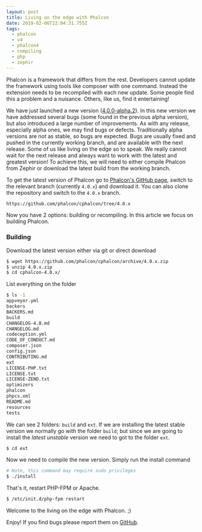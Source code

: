 ```yaml
---
layout: post
title: Living on the edge with Phalcon
date: 2019-02-06T22:04:31.755Z
tags:
  - phalcon
  - v4
  - phalcon4
  - compiling
  - php
  - zephir
---
```

Phalcon is a framework that differs from the rest. Developers cannot update the framework using tools like composer with one command. Instead the extension needs to be recompiled with each new update. Some people find this a problem and a nuisance. Others, like us, find it entertaining!
<!--more-->

We have just launched a new version ([4.0.0-alpha.2](https://github.com/phalcon/cphalcon/releases/tag/v4.0.0-alpha.2)). In this new version we have addressed several bugs (some found in the previous alpha version), but also introduced a large number of improvements. As with any release, especially alpha ones, we may find bugs or defects. Traditionally alpha versions are not as stable, so bugs are expected. Bugs are usually fixed and pushed in the currently working branch, and are available with the next release. Some of us like living on the edge so to speak. We really cannot wait for the next release and always want to work with the latest and greatest version! To achieve this, we will need to either compile Phalcon from Zephir or download the latest build from the working branch.

To get the latest version of Phalcon go to [Phalcon's GitHub page](https://github.com/phalcon/cphalcon), switch to the relevant branch (currently `4.0.x`) and download it. You can also clone the repository and switch to the `4.0.x` branch.

```bash
https://github.com/phalcon/cphalcon/tree/4.0.x
```

Now you have 2 options: building or recompiling. In this article we focus on building Phalcon.

### Building
Download the latest version either via git or direct download

```bash
$ wget https://github.com/phalcon/cphalcon/archive/4.0.x.zip
$ unzip 4.0.x.zip
$ cd cphalcon-4.0.x/
```

List everything on the folder

```bash
$ ls -1
appveyor.yml
backers
BACKERS.md
build
CHANGELOG-4.0.md
CHANGELOG.md
codeception.yml
CODE_OF_CONDUCT.md
composer.json
config.json
CONTRIBUTING.md
ext
LICENSE-PHP.txt
LICENSE.txt
LICENSE-ZEND.txt
optimizers
phalcon
phpcs.xml
README.md
resources
tests
```

We can see 2 folders: `build` and `ext`. If we are installing the latest stable version we normally go with the folder `build`; but since we are going to install the _latest unstable_ version we need to got to the folder `ext`.

```bash
$ cd ext
```

Now we need to compile the new version. Simply run the install command

```bash
# Note, this command may require sudo privileges
$ ./install
```

That's it, restart PHP-FPM or Apache. 

```bash
$ /etc/init.d/php-fpm restart
```

Welcome to the living on the edge with Phalcon. ;)

Enjoy! If you find bugs please report them on [GitHub](https://github.com/phalcon/cphalcon/issues).
